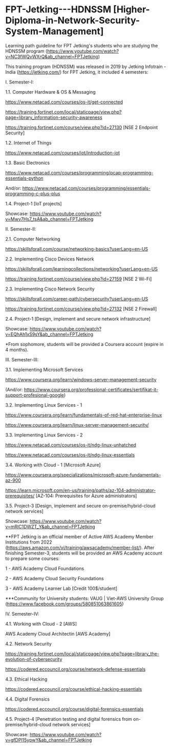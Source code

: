 # FPT-Jetking---HDNSSM [Higher-Diploma-in-Network-Security-System-Management]

Learning path guideline for FPT Jetking's students who are studying the HDNSSM program (https://www.youtube.com/watch?v=NC3fWQvWXrQ&ab_channel=FPTJetking)

This training program (HDNSSM) was released in 2019 by Jetking Infotrain - India (https://jetking.com/) for FPT Jetking, it included 4 semesters:

I. Semester-I:

1.1. Computer Hardware & OS & Messaging

https://www.netacad.com/courses/os-it/get-connected

https://training.fortinet.com/local/staticpage/view.php?page=library_information-security-awareness

https://training.fortinet.com/course/view.php?id=27130 [NSE 2 Endpoint Security]

1.2. Internet of Things

https://www.netacad.com/courses/iot/introduction-iot

1.3. Basic Electronics

https://www.netacad.com/courses/programming/pcap-programming-essentials-python

And/or: https://www.netacad.com/courses/programming/essentials-programming-c-plus-plus

1.4. Project-1 [IoT projects]

Showcase: https://www.youtube.com/watch?v=Mwv7Hs7_tsA&ab_channel=FPTJetking

II. Semester-II:

2.1. Computer Networking 

https://skillsforall.com/course/networking-basics?userLang=en-US

2.2. Implementing Cisco Devices Network 

https://skillsforall.com/learningcollections/networking?userLang=en-US

https://training.fortinet.com/course/view.php?id=27159 [NSE 2 Wi-Fi]

2.3. Implementing Cisco Network Security

https://skillsforall.com/career-path/cybersecurity?userLang=en-US

https://training.fortinet.com/course/view.php?id=27132 [NSE 2 Firewall]

2.4. Project-1 [Design, implement and secure network infrastructure]

Showcase: https://www.youtube.com/watch?v=EQhAh1xS9sY&ab_channel=FPTJetking

*From sophomore, students will be provided a Coursera account (expire in 4 months).

III. Semester-III:

3.1. Implementing Microsoft Services

https://www.coursera.org/learn/windows-server-management-security

(And/or: https://www.coursera.org/professional-certificates/sertifikat-it-support-profesional-google)

3.2. Implementing Linux Services - 1

https://www.coursera.org/learn/fundamentals-of-red-hat-enterprise-linux

https://www.coursera.org/learn/linux-server-management-security/

3.3. Implementing Linux Services - 2

https://www.netacad.com/courses/os-it/ndg-linux-unhatched

https://www.netacad.com/courses/os-it/ndg-linux-essentials

3.4. Working with Cloud - 1 [Microsoft Azure]

https://www.coursera.org/specializations/microsoft-azure-fundamentals-az-900

https://learn.microsoft.com/en-us/training/paths/az-104-administrator-prerequisites/ [AZ-104: Prerequisites for Azure administrators]

3.5. Project-3 [Design, implement and secure on-premise/hybrid-cloud network services]

Showcase: https://www.youtube.com/watch?v=mRlC1DWZT_Y&ab_channel=FPTJetking

**FPT Jetking is an official member of Active AWS Academy Member Institutions from 2022 (https://aws.amazon.com/vi/training/awsacademy/member-list/). After finishing Semester-3, students will be provided an AWS Academy account to prepare some courses:

1 - AWS Academy Cloud Foundations

2 - AWS Academy Cloud Security Foundations

3 - AWS Academy Learner Lab [Credit 100$/student]

***Community for University students: VAUG | Viet-AWS University Group (https://www.facebook.com/groups/580851063861605)

IV. Semester-IV:

4.1. Working with Cloud - 2 [AWS]

AWS Academy Cloud Architectin [AWS Academy]

4.2. Network Security

https://training.fortinet.com/local/staticpage/view.php?page=library_the-evolution-of-cybersecurity

https://codered.eccouncil.org/course/network-defense-essentials

4.3. Ethical Hacking

https://codered.eccouncil.org/course/ethical-hacking-essentials

4.4. Digital Forensics

https://codered.eccouncil.org/course/digital-forensics-essentials

4.5. Project-4 [Penetration testing and digital forensics from on-premise/hybrid-cloud network services]

Showcase: https://www.youtube.com/watch?v=gfDPl15ypwY&ab_channel=FPTJetking
